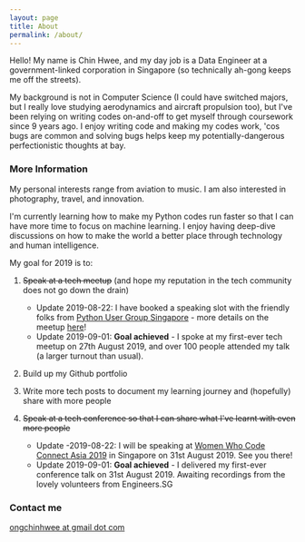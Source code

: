 ```yaml
---
layout: page
title: About
permalink: /about/
---
```


Hello! My name is Chin Hwee, and my day job is a Data Engineer at a government-linked corporation in Singapore (so technically ah-gong keeps me off the streets).

My background is not in Computer Science (I could have switched majors, but I really love studying aerodynamics and aircraft propulsion too), but I've been relying on writing codes on-and-off to get myself through coursework since 9 years ago. I enjoy writing code and making my codes work, 'cos bugs are common and solving bugs helps keep my potentially-dangerous perfectionistic thoughts at bay.

### More Information

My personal interests range from aviation to music. I am also interested in photography, travel, and innovation.

I'm currently learning how to make my Python codes run faster so that I can have more time to focus on machine learning. I enjoy having deep-dive discussions on how to make the world a better place through technology and human intelligence.

My goal for 2019 is to:

1. ~~Speak at a tech meetup~~ (and hope my reputation in the tech community does not go down the drain)
    - Update 2019-08-22: I have booked a speaking slot with the friendly folks from [Python User Group Singapore](https://pugs.org.sg) - more details on the meetup [here](https://www.meetup.com/Singapore-Python-User-Group/events/263765155/)!
    - Update 2019-09-01: **Goal achieved** - I spoke at my first-ever tech meetup on 27th August 2019, and over 100 people attended my talk (a larger turnout than usual).

2. Build up my Github portfolio
3. Write more tech posts to document my learning journey and (hopefully) share with more people
4. ~~Speak at a tech conference so that I can share what I've learnt with even more people~~
    - Update -2019-08-22: I will be speaking at [Women Who Code Connect Asia 2019](https://asia.womenwhocode.dev/) in Singapore on 31st August 2019. See you there!
    - Update 2019-09-01: **Goal achieved** - I delivered my first-ever conference talk on 31st August 2019. Awaiting recordings from the lovely volunteers from Engineers.SG

### Contact me

[ongchinhwee at gmail dot com](mailto:ongchinhwee@gmail.com)
